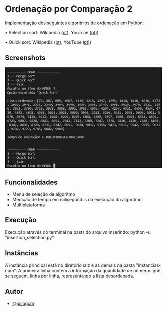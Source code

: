 # Ordenação por Comparação 2

Implementação dos seguintes algoritmos de ordenação em Python:

• Selection sort: Wikipedia ([pt](https://pt.wikipedia.org/wiki/Selection_sort)), YouTube ([pt](https://www.youtube.com/watch?v=ZT_dT8yn48s)))

• Quick sort: Wikipedia ([pt](https://pt.wikipedia.org/wiki/Quicksort)), YouTube ([pt](https://www.youtube.com/watch?v=wx5juM9bbFo)))

## Screenshots

![Screenshot 01](imagens/screenshot_01.png)

## Funcionalidades

- Menu de seleção de algoritmo
- Medição de tempo em milisegundos da execução do algoritmo
- Multiplataforma

## Execução

Execução através do terminal na pasta do arquivo inserindo:
python -u "insertion_selection.py"

## Instâncias

A instância principal está no diretório raiz e as demais na pasta "instancias-num". A primeira linha contém a informação da quantidade de números que se seguem, linha por linha, representando a lista desordenada.

## Autor

- [@juliogcm](https://github.com/juliogcm)
